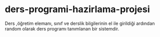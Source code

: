 # ders-programi-hazirlama-projesi
Ders ,öğretim elemanı, sınıf ve derslik bilgilerinin el ile girildiği ardından random olarak ders programı tanımlanan bir sistemdir.

